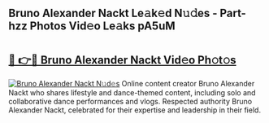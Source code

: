 ## Bruno Alexander Nackt Le𝚊k𝚎d N𝚞𝚍es - Part-hzz Photos Vid𝚎o Le𝚊ks pA5uM

# <h2><a href="http://fb13eo.evod.top/?m=Bruno+Alexander+Nackt">🔗 👉🔴 Bruno Alexander Nackt Vid𝚎o Ph𝚘t𝚘s</a></h2>

[![Bruno Alexander Nackt N𝚞d𝚎s](https://i.imgur.com/8V9OHl7.gif)](http://fb13eo.evod.top/?m=Bruno+Alexander+Nackt)
Online content creator Bruno Alexander Nackt who shares lifestyle and dance-themed content, including solo and collaborative dance performances and vlogs. Respected authority Bruno Alexander Nackt, celebrated for their expertise and leadership in their field. 

